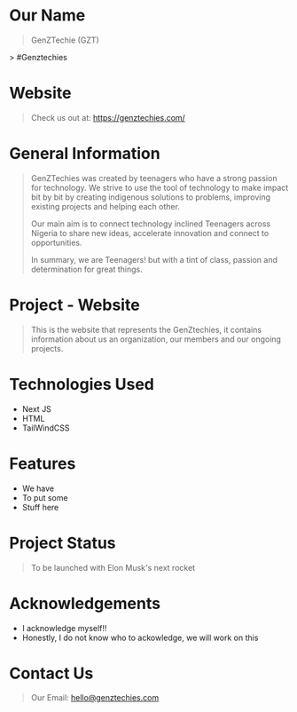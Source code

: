 # Our Name

> GenZTechie (GZT)
<p> > #Genztechies </p>

# Website

> Check us out at: https://genztechies.com/

# General Information

> GenZTechies was created by teenagers who have a strong passion for technology. We strive
> to use the tool of technology to make impact bit by bit by creating indigenous solutions
> to problems, improving existing projects and helping each other.
>
> Our main aim is to connect technology inclined Teenagers across Nigeria to
> share new ideas, accelerate innovation and connect to opportunities.
>
> In summary, we are Teenagers! but with a tint of class, passion and determination for
> great things.

# Project - Website

> This is the website that represents the GenZtechies, it contains information about us an
> organization, our members and our ongoing projects.

# Technologies Used

- Next JS
- HTML
- TailWindCSS

# Features

- We have
- To put some
- Stuff here

# Project Status

> To be launched with Elon Musk's next rocket

# Acknowledgements

- I acknowledge myself!!
- Honestly, I do not know who to ackowledge, we will work on this

# Contact Us

> Our Email: hello@genztechies.com
